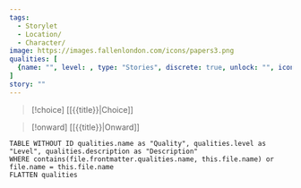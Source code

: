```yaml
---
tags:
  - Storylet
  - Location/
  - Character/
image: https://images.fallenlondon.com/icons/papers3.png
qualities: [
  {name: "", level: , type: "Stories", discrete: true, unlock: "", icon: "", description: ""}
]
story: ""
---
```



> [!choice] [[{{title}}|Choice]]

> [!onward] [[{{title}}|Onward]]


```dataview
TABLE WITHOUT ID qualities.name as "Quality", qualities.level as "Level", qualities.description as "Description" 
WHERE contains(file.frontmatter.qualities.name, this.file.name) or file.name = this.file.name 
FLATTEN qualities
```